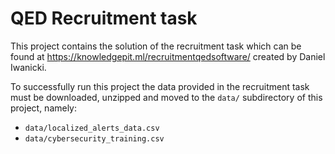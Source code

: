 # QED Recruitment task

This project contains the solution of the recruitment task which can be found at https://knowledgepit.ml/recruitmentqedsoftware/ created by Daniel Iwanicki.

To successfully run this project the data provided in the recruitment task must be downloaded, unzipped and moved to the `data/` subdirectory of this project, namely:

- `data/localized_alerts_data.csv`
- `data/cybersecurity_training.csv`

